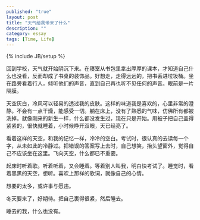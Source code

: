 ```yaml
---
published: "true"
layout: post
title: "天气给我带来了什么"
description: ""
category: essay
tags: [Time, Life]
---
```

{% include JB/setup %}

回到学校，天气就开始阴沉下来。在寝室从书包里拿出厚厚的课本，才知道自己什么也没看，反而却成了书桌的装饰品。好想走，走得远远的，把书丢进垃圾桶。坐在路旁看着行人，倾听他们的声音，直到自己再也听不见任何的声音。眼前是一片隔膜。

天空灰白，冷风可以轻易的透过我的皮肤。这样的味道我是喜欢的，心里非常的澄静。不会有一点干燥，能感受一切。躺在床上，没有了熟悉的气味，仿佛所有都被洗掉。就像刚来的新生一样，什么都没发生过，现在只是开始。用被子把自己盖得紧紧的，很快就睡着，小时候睁开双眼，天已经亮了。

看着这样的天空，和我的记忆一样，冷冷的空白。考试时，很认真的去读每一个字，从未如此的冷静过。把错误的答案写上去时，自己想笑，抬头望窗外，觉得自己不应该坐在这里。飞向天空，什么都已不重要。

起床时听着歌。听着听着，又会睡着。等着别人叫我，明白快考试了。睡觉时，看着黑黑的天空，想听。喜欢上那样的歌词，就像自己的心情。

想要的太多，或许事与愿违。

冬天要来了，好期待。把自己裹得很紧，然后睡去。

睡去的我，什么也没有。
